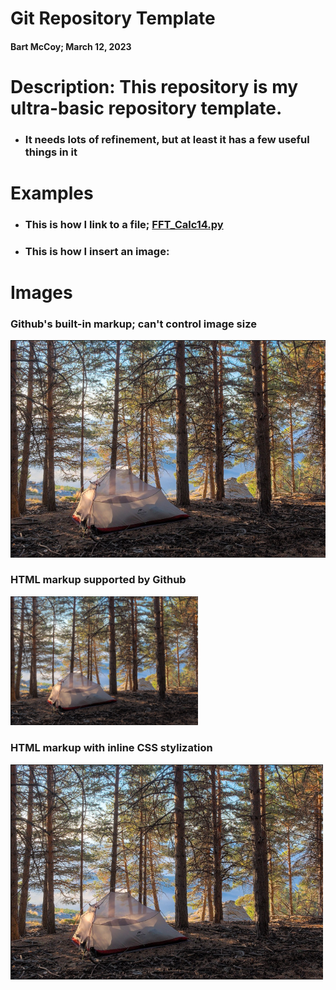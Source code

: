 # Git Repository Template
  #### Bart McCoy;  March 12, 2023

# Description:  This repository is my ultra-basic repository template.
- ### It needs lots of refinement, but at least it has a few useful things in it

# Examples
- ### This is how I link to a file;  [FFT_Calc14.py](https://github.com/BartOMan/FFT_Calculations/blob/main/FFT_Calc14.py)
- ### This is how I insert an image:

# Images
### Github's built-in markup;  can't control image size
![Markup Description of the image](images/camping.PNG)

### HTML markup supported by Github
<img src="images/camping.PNG" alt="HTML markup to display the image" width="300">

### HTML markup with inline CSS stylization
<img src="images/camping.PNG" alt="HTML markup with inline CSS stylization" style="width:500px; height:auto;">


